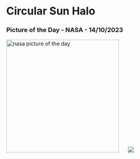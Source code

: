 # Circular Sun Halo
### Picture of the Day - NASA - 14/10/2023
<img src="https://apod.nasa.gov/apod/image/2310/Vincenzo_Mirabella_20210529_134459_1024px.jpg" alt="nasa picture of the day" width="300"/>&nbsp; &nbsp; &nbsp; <img src="https://github-readme-streak-stats.herokuapp.com/?user=tempo-riz&theme=dark" >



